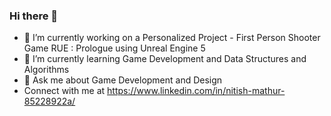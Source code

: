 ### Hi there 👋
- 🔭 I’m currently working on a Personalized Project - First Person Shooter Game RUE : Prologue using Unreal Engine 5
- 🌱 I’m currently learning Game Development and Data Structures and Algorithms
- 💬 Ask me about Game Development and Design
- Connect with me at https://www.linkedin.com/in/nitish-mathur-85228922a/

<!--
**mathur-nitish/mathur-nitish** is a ✨ _special_ ✨ repository because its `README.md` (this file) appears on your GitHub profile.

Here are some ideas to get you started:

- 🔭 I’m currently working on a Personalized Project - First Person Shooter Game RUE : Prologue using Unreal Engine 5
- 🌱 I’m currently learning Game Development and Data Structures and Algorithms
- 💬 Ask me about Game Development and Design
- Connect with me at https://www.linkedin.com/in/nitish-mathur-85228922a/
-->
